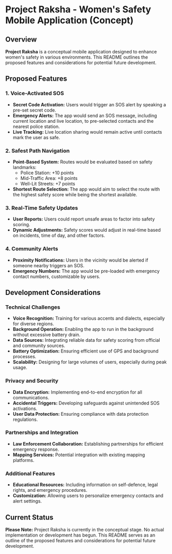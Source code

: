 # Project Raksha - Women's Safety Mobile Application (Concept)

## Overview

**Project Raksha** is a conceptual mobile application designed to enhance women's safety in various environments. This README outlines the proposed features and considerations for potential future development.

## Proposed Features

### 1. Voice-Activated SOS
- **Secret Code Activation:** Users would trigger an SOS alert by speaking a pre-set secret code.
- **Emergency Alerts:** The app would send an SOS message, including current location and live location, to pre-selected contacts and the nearest police station.
- **Live Tracking:** Live location sharing would remain active until contacts mark the user as safe.

### 2. Safest Path Navigation
- **Point-Based System:** Routes would be evaluated based on safety landmarks:
  - Police Station: +10 points
  - Mid-Traffic Area: +8 points
  - Well-Lit Streets: +7 points
- **Shortest Route Selection:** The app would aim to select the route with the highest safety score while being the shortest available.

### 3. Real-Time Safety Updates
- **User Reports:** Users could report unsafe areas to factor into safety scoring.
- **Dynamic Adjustments:** Safety scores would adjust in real-time based on incidents, time of day, and other factors.

### 4. Community Alerts
- **Proximity Notifications:** Users in the vicinity would be alerted if someone nearby triggers an SOS.
- **Emergency Numbers:** The app would be pre-loaded with emergency contact numbers, customizable by users.

## Development Considerations

### Technical Challenges
- **Voice Recognition:** Training for various accents and dialects, especially for diverse regions.
- **Background Operation:** Enabling the app to run in the background without excessive battery drain.
- **Data Sources:** Integrating reliable data for safety scoring from official and community sources.
- **Battery Optimization:** Ensuring efficient use of GPS and background processes.
- **Scalability:** Designing for large volumes of users, especially during peak usage.

### Privacy and Security
- **Data Encryption:** Implementing end-to-end encryption for all communications.
- **Accidental Triggers:** Developing safeguards against unintended SOS activations.
- **User Data Protection:** Ensuring compliance with data protection regulations.

### Partnerships and Integration
- **Law Enforcement Collaboration:** Establishing partnerships for efficient emergency response.
- **Mapping Services:** Potential integration with existing mapping platforms.

### Additional Features
- **Educational Resources:** Including information on self-defence, legal rights, and emergency procedures.
- **Customization:** Allowing users to personalize emergency contacts and alert settings.

## Current Status

**Please Note:** Project Raksha is currently in the conceptual stage. No actual implementation or development has begun. This README serves as an outline of the proposed features and considerations for potential future development.
